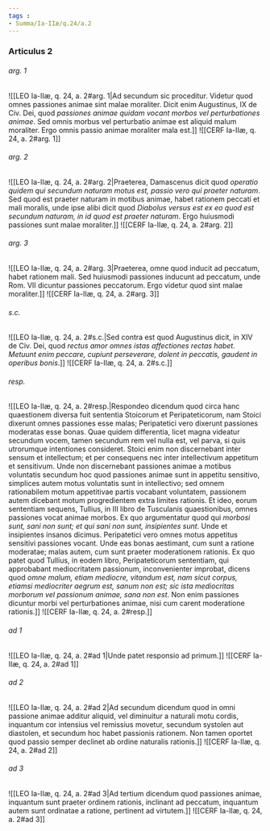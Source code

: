 ```yaml
---
tags : 
- Summa/Ia-IIæ/q.24/a.2
---
```


### Articulus 2

###### arg. 1
![[LEO Ia-IIæ, q. 24, a. 2#arg. 1|Ad secundum sic proceditur. Videtur quod omnes passiones animae sint malae moraliter. Dicit enim Augustinus, IX de Civ. Dei, quod *passiones animae quidam vocant morbos vel perturbationes animae*. Sed omnis morbus vel perturbatio animae est aliquid malum moraliter. Ergo omnis passio animae moraliter mala est.]]
![[CERF Ia-IIæ, q. 24, a. 2#arg. 1]]

###### arg. 2
![[LEO Ia-IIæ, q. 24, a. 2#arg. 2|Praeterea, Damascenus dicit quod *operatio quidem qui secundum naturam motus est, passio vero qui praeter naturam*. Sed quod est praeter naturam in motibus animae, habet rationem peccati et mali moralis, unde ipse alibi dicit quod *Diabolus versus est ex eo quod est secundum naturam, in id quod est praeter naturam*. Ergo huiusmodi passiones sunt malae moraliter.]]
![[CERF Ia-IIæ, q. 24, a. 2#arg. 2]]

###### arg. 3
![[LEO Ia-IIæ, q. 24, a. 2#arg. 3|Praeterea, omne quod inducit ad peccatum, habet rationem mali. Sed huiusmodi passiones inducunt ad peccatum, unde Rom. VII dicuntur passiones peccatorum. Ergo videtur quod sint malae moraliter.]]
![[CERF Ia-IIæ, q. 24, a. 2#arg. 3]]

###### s.c.
![[LEO Ia-IIæ, q. 24, a. 2#s.c.|Sed contra est quod Augustinus dicit, in XIV de Civ. Dei, quod *rectus amor omnes istas affectiones rectas habet. Metuunt enim peccare, cupiunt perseverare, dolent in peccatis, gaudent in operibus bonis*.]]
![[CERF Ia-IIæ, q. 24, a. 2#s.c.]]

###### resp.
![[LEO Ia-IIæ, q. 24, a. 2#resp.|Respondeo dicendum quod circa hanc quaestionem diversa fuit sententia Stoicorum et Peripateticorum, nam Stoici dixerunt omnes passiones esse malas; Peripatetici vero dixerunt passiones moderatas esse bonas. Quae quidem differentia, licet magna videatur secundum vocem, tamen secundum rem vel nulla est, vel parva, si quis utrorumque intentiones consideret. Stoici enim non discernebant inter sensum et intellectum; et per consequens nec inter intellectivum appetitum et sensitivum. Unde non discernebant passiones animae a motibus voluntatis secundum hoc quod passiones animae sunt in appetitu sensitivo, simplices autem motus voluntatis sunt in intellectivo; sed omnem rationabilem motum appetitivae partis vocabant voluntatem, passionem autem dicebant motum progredientem extra limites rationis. Et ideo, eorum sententiam sequens, Tullius, in III libro de Tusculanis quaestionibus, omnes passiones vocat animae morbos. Ex quo argumentatur quod qui *morbosi sunt, sani non sunt; et qui sani non sunt, insipientes sunt*. Unde et insipientes insanos dicimus. Peripatetici vero omnes motus appetitus sensitivi passiones vocant. Unde eas bonas aestimant, cum sunt a ratione moderatae; malas autem, cum sunt praeter moderationem rationis. Ex quo patet quod Tullius, in eodem libro, Peripateticorum sententiam, qui approbabant mediocritatem passionum, inconvenienter improbat, dicens quod *omne malum, etiam mediocre, vitandum est, nam sicut corpus, etiamsi mediocriter aegrum est, sanum non est; sic ista mediocritas morborum vel passionum animae, sana non est*. Non enim passiones dicuntur morbi vel perturbationes animae, nisi cum carent moderatione rationis.]]
![[CERF Ia-IIæ, q. 24, a. 2#resp.]]

###### ad 1
![[LEO Ia-IIæ, q. 24, a. 2#ad 1|Unde patet responsio ad primum.]]
![[CERF Ia-IIæ, q. 24, a. 2#ad 1]]

###### ad 2
![[LEO Ia-IIæ, q. 24, a. 2#ad 2|Ad secundum dicendum quod in omni passione animae additur aliquid, vel diminuitur a naturali motu cordis, inquantum cor intensius vel remissius movetur, secundum systolen aut diastolen, et secundum hoc habet passionis rationem. Non tamen oportet quod passio semper declinet ab ordine naturalis rationis.]]
![[CERF Ia-IIæ, q. 24, a. 2#ad 2]]

###### ad 3
![[LEO Ia-IIæ, q. 24, a. 2#ad 3|Ad tertium dicendum quod passiones animae, inquantum sunt praeter ordinem rationis, inclinant ad peccatum, inquantum autem sunt ordinatae a ratione, pertinent ad virtutem.]]
![[CERF Ia-IIæ, q. 24, a. 2#ad 3]]

